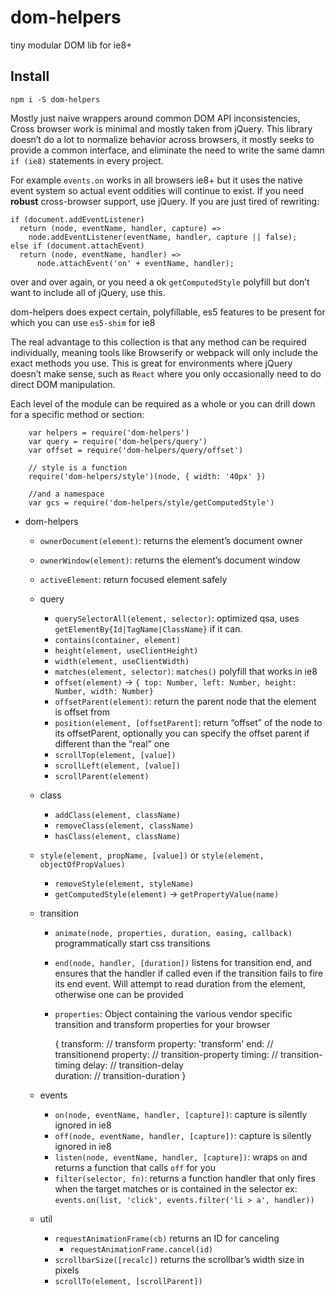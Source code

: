 dom-helpers
===========

tiny modular DOM lib for ie8+

Install
-------

    npm i -S dom-helpers

Mostly just naive wrappers around common DOM API inconsistencies, Cross browser work is minimal and mostly taken from jQuery. This library doesn’t do a lot to normalize behavior across browsers, it mostly seeks to provide a common interface, and eliminate the need to write the same damn `if (ie8)` statements in every project.

For example `events.on` works in all browsers ie8+ but it uses the native event system so actual event oddities will continue to exist. If you need **robust** cross-browser support, use jQuery. If you are just tired of rewriting:

    if (document.addEventListener)
      return (node, eventName, handler, capture) =>
        node.addEventListener(eventName, handler, capture || false);
    else if (document.attachEvent)
      return (node, eventName, handler) =>
          node.attachEvent('on' + eventName, handler);

over and over again, or you need a ok `getComputedStyle` polyfill but don’t want to include all of jQuery, use this.

dom-helpers does expect certain, polyfillable, es5 features to be present for which you can use `es5-shim` for ie8

The real advantage to this collection is that any method can be required individually, meaning tools like Browserify or webpack will only include the exact methods you use. This is great for environments where jQuery doesn’t make sense, such as `React` where you only occasionally need to do direct DOM manipulation.

Each level of the module can be required as a whole or you can drill down for a specific method or section:

        var helpers = require('dom-helpers')
        var query = require('dom-helpers/query')
        var offset = require('dom-helpers/query/offset')

        // style is a function
        require('dom-helpers/style')(node, { width: '40px' })

        //and a namespace
        var gcs = require('dom-helpers/style/getComputedStyle')

-   dom-helpers
    -   `ownerDocument(element)`: returns the element’s document owner
    -   `ownerWindow(element)`: returns the element’s document window
    -   `activeElement`: return focused element safely
    -   query
        -   `querySelectorAll(element, selector)`: optimized qsa, uses `getElementBy{Id|TagName|ClassName}` if it can.
        -   `contains(container, element)`
        -   `height(element, useClientHeight)`
        -   `width(element, useClientWidth)`
        -   `matches(element, selector)`: `matches()` polyfill that works in ie8
        -   `offset(element)` -&gt; `{ top: Number, left: Number, height: Number, width: Number}`
        -   `offsetParent(element)`: return the parent node that the element is offset from
        -   `position(element, [offsetParent]`: return “offset” of the node to its offsetParent, optionally you can specify the offset parent if different than the “real” one
        -   `scrollTop(element, [value])`
        -   `scrollLeft(element, [value])`
        -   `scrollParent(element)`
    -   class
        -   `addClass(element, className)`
        -   `removeClass(element, className)`
        -   `hasClass(element, className)`
    -   `style(element, propName, [value])` or `style(element, objectOfPropValues)`
        -   `removeStyle(element, styleName)`
        -   `getComputedStyle(element)` -&gt; `getPropertyValue(name)`
    -   transition
        -   `animate(node, properties, duration, easing, callback)` programmatically start css transitions  
        -   `end(node, handler, [duration])` listens for transition end, and ensures that the handler if called even if the transition fails to fire its end event. Will attempt to read duration from the element, otherwise one can be provided
        -   `properties`: Object containing the various vendor specific transition and transform properties for your browser

               {
                transform: // transform property: 'transform'
                end:       // transitionend
                property:  // transition-property
                timing:    // transition-timing
                delay:     // transition-delay  
                duration:  // transition-duration
               }

    -   events
        -   `on(node, eventName, handler, [capture])`: capture is silently ignored in ie8
        -   `off(node, eventName, handler, [capture])`: capture is silently ignored in ie8
        -   `listen(node, eventName, handler, [capture])`: wraps `on` and returns a function that calls `off` for you
        -   `filter(selector, fn)`: returns a function handler that only fires when the target matches or is contained in the selector ex: `events.on(list, 'click', events.filter('li > a', handler))`
    -   util
        -   `requestAnimationFrame(cb)` returns an ID for canceling
            -   `requestAnimationFrame.cancel(id)`
        -   `scrollbarSize([recalc])` returns the scrollbar’s width size in pixels
        -   `scrollTo(element, [scrollParent])`
